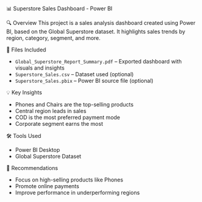 📊 Superstore Sales Dashboard - Power BI

🔍 Overview
This project is a sales analysis dashboard created using Power BI, based on the Global Superstore dataset. It highlights sales trends by region, category, segment, and more.

📁 Files Included
- `Global_Superstore_Report_Summary.pdf` – Exported dashboard with visuals and insights
- `Superstore_Sales.csv` – Dataset used (optional)
- `Superstore_Sales.pbix` – Power BI source file (optional)

💡 Key Insights
- Phones and Chairs are the top-selling products
- Central region leads in sales
- COD is the most preferred payment mode
- Corporate segment earns the most

🛠 Tools Used
- Power BI Desktop
- Global Superstore Dataset

🚀 Recommendations
- Focus on high-selling products like Phones
- Promote online payments
- Improve performance in underperforming regions
